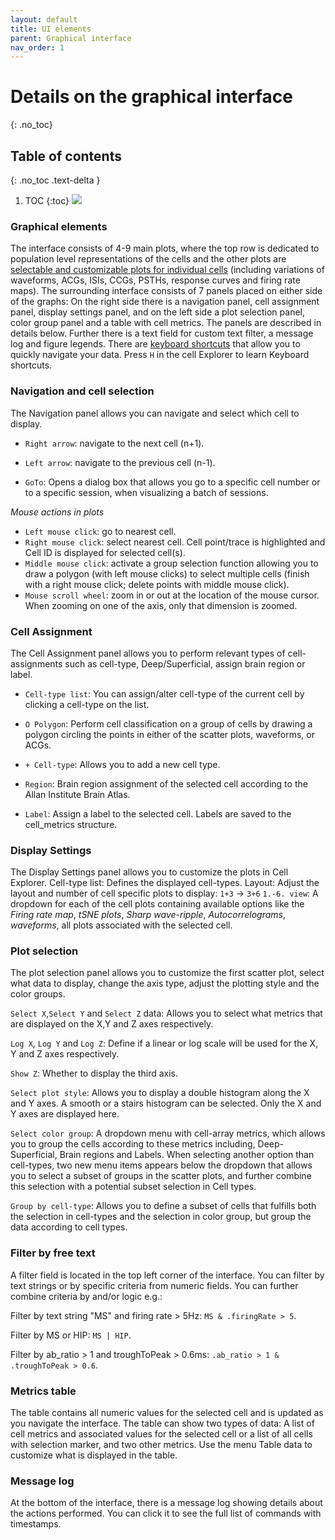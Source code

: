 ```yaml
---
layout: default
title: UI elements
parent: Graphical interface
nav_order: 1
---
```

# Details on the graphical interface
{: .no_toc}
## Table of contents
{: .no_toc .text-delta }

1. TOC
{:toc}
![](https://buzsakilab.com/wp/wp-content/uploads/2019/11/Cell-Explorer-Interface-description-1.png)
### Graphical elements
The interface consists of 4-9 main plots, where the top row is dedicated to population level representations of the cells and the other plots are [selectable and customizable plots for individual cells]({{"/interface/single-cell-plot-options/"|absolute_url}}) (including variations of waveforms, ACGs, ISIs, CCGs, PSTHs, response curves and firing rate maps). The surrounding interface consists of 7 panels placed on either side of the graphs: On the right side there is a navigation panel, cell assignment panel, display settings panel, and on the left side a plot selection panel, color group panel and a table with cell metrics. The panels are described in details below. Further there is a text field for custom text filter, a message log and figure legends. There are [keyboard shortcuts]({{"/interface/keyboard-shortcuts/"|absolute_url}}) that allow you to quickly navigate your data. Press `H` in the cell Explorer to learn Keyboard shortcuts.

### Navigation and cell selection
The Navigation panel allows you can navigate and select which cell to display.
+ `Right arrow`: navigate to the next cell (n+1).

+ `Left arrow`: navigate to the previous cell (n-1).

+ `GoTo`: Opens a dialog box that allows you go to a specific cell number or to a specific session, when visualizing a batch of sessions.

*Mouse actions in plots*
+ `Left mouse click`: go to nearest cell. 
+ `Right mouse click`: select nearest cell. Cell point/trace is highlighted and Cell ID is displayed for selected cell(s).
+ `Middle mouse click`: activate a group selection function allowing you to draw a polygon (with left mouse clicks) to select multiple cells (finish with a right mouse click; delete points with middle mouse click).
+ `Mouse scroll wheel`: zoom in or out at the location of the mouse cursor. When zooming on one of the axis, only that dimension is zoomed. 

### Cell Assignment
The Cell Assignment panel allows you to perform relevant types of cell-assignments such as cell-type, Deep/Superficial, assign brain region or label.

+ `Cell-type list`: You can assign/alter cell-type of the current cell by clicking a cell-type on the list. 

+ `O Polygon`: Perform cell classification on a group of cells by drawing a polygon circling the points in either of the scatter plots, waveforms, or ACGs. 

+ `+ Cell-type`: Allows you to add a new cell type.

+ `Region`: Brain region assignment of the selected cell according to the Allan Institute Brain Atlas.

+ `Label`: Assign a label to the selected cell. Labels are saved to the cell_metrics structure.

### Display Settings
The Display Settings panel allows you to customize the plots in Cell Explorer. 
Cell-type list: Defines the displayed cell-types. 
Layout: Adjust the layout and number of cell specific plots to display: `1+3` -> `3+6`
`1.-6. view`: A dropdown for each of the cell plots containing available options like the *Firing rate map*, *tSNE plots*, *Sharp wave-ripple*, *Autocorrelograms*, *waveforms*,  all plots associated with the selected cell.

### Plot selection
The plot selection panel allows you to customize the first scatter plot, select what data to display, change the axis type, adjust the plotting style and the color groups.

`Select X`,`Select Y` and `Select Z` data: Allows you to select what metrics that are displayed on the X,Y and Z axes respectively.

`Log X`, `Log Y` and `Log Z`: Define if a linear or log scale will be used for the X, Y and Z axes respectively.

`Show Z`: Whether to display the third axis.

`Select plot style`: Allows you to display a double histogram along the X and Y axes. A smooth or a stairs histogram can be selected. Only the X and Y axes are displayed here.

`Select color group`: A dropdown menu with cell-array metrics, which allows you to group the cells according to these metrics including, Deep-Superficial, Brain regions and Labels. When selecting another option than cell-types, two new menu items appears below the dropdown that allows you to select a subset of groups in the scatter plots, and further combine this selection with a potential subset selection in Cell types.

`Group by cell-type`: Allows you to define a subset of cells that fulfills both the selection in cell-types and the selection in color group, but group the data according to cell types.

### Filter by free text
A filter field is located in the top left corner of the interface. You can filter by text strings or by specific criteria from numeric fields. You can further combine criteria by and/or logic e.g.:

Filter by text string "MS" and firing rate > 5Hz: `MS & .firingRate > 5`.

Filter by MS or HIP: `MS | HIP`.

Filter by ab_ratio > 1 and troughToPeak > 0.6ms: `.ab_ratio > 1 & .troughToPeak > 0.6`.

### Metrics table
The table contains all numeric values for the selected cell and is updated as you navigate the interface. The table can show two types of data: A list of cell metrics and associated values for the selected cell or a list of all cells with selection marker, and two other metrics. Use the menu Table data to customize what is displayed in the table.

### Message log
At the bottom of the interface, there is a message log showing details about the actions performed. You can click it to see the full list of commands with timestamps. 
